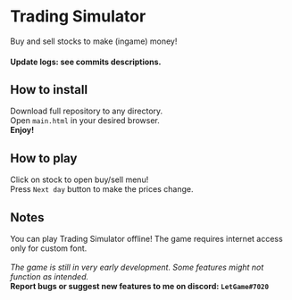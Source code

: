 # Trading Simulator
Buy and sell stocks to make (ingame) money!
#### Update logs: see commits descriptions.
## How to install
Download full repository to any directory. <br>
Open `main.html` in your desired browser. <br>
**Enjoy!**

## How to play
Click on stock to open buy/sell menu! <br>
Press `Next day` button to make the prices change.

## Notes
You can play Trading Simulator offline! The game requires internet access only for custom font. <br> <br>
*The game is still in very early development. Some features might not function as intended.* <br>
**Report bugs or suggest new features to me on discord: `LetGame#7020`**

